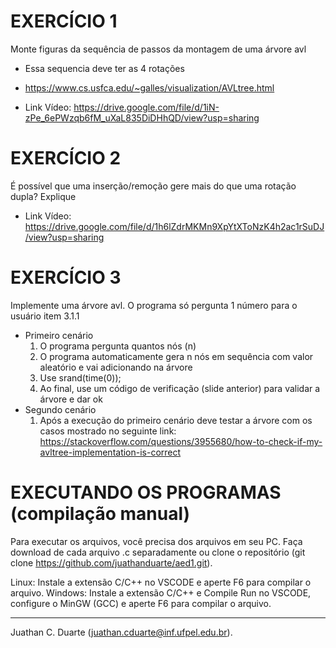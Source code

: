 # EXERCÍCIO 1
Monte figuras da sequência de passos da montagem de uma árvore avl
- Essa sequencia deve ter as 4 rotações
- https://www.cs.usfca.edu/~galles/visualization/AVLtree.html

- Link Vídeo: https://drive.google.com/file/d/1iN-zPe_6ePWzqb6fM_uXaL835DiDHhQD/view?usp=sharing

# EXERCÍCIO 2
É possível que uma inserção/remoção gere mais do que uma rotação dupla? Explique

- Link Vídeo: https://drive.google.com/file/d/1h6lZdrMKMn9XpYtXToNzK4h2ac1rSuDJ/view?usp=sharing

# EXERCÍCIO 3
Implemente uma árvore avl. O programa só pergunta 1 número para o usuário item 3.1.1
  - Primeiro cenário
    1. O programa pergunta quantos nós (n)
    2. O programa automaticamente gera n nós em sequência com valor aleatório e vai
    adicionando na árvore
      1. Use srand(time(0));
    3. Ao final, use um código de verificação (slide anterior) para validar a árvore e dar ok
  - Segundo cenário
      1. Após a execução do primeiro cenário deve testar a árvore com os casos mostrado no seguinte link: https://stackoverflow.com/questions/3955680/how-to-check-if-my-avltree-implementation-is-correct

# EXECUTANDO OS PROGRAMAS (compilação manual)
Para executar os arquivos, você precisa dos arquivos em seu PC.
Faça download de cada arquivo .c separadamente ou clone o repositório (git clone https://github.com/juathanduarte/aed1.git).

Linux: Instale a extensão C/C++ no VSCODE e aperte F6 para compilar o arquivo.
Windows: Instale a extensão C/C++ e Compile Run no VSCODE, configure o MinGW (GCC) e aperte F6 para compilar o arquivo.

___________________________________

Juathan C. Duarte (juathan.cduarte@inf.ufpel.edu.br).